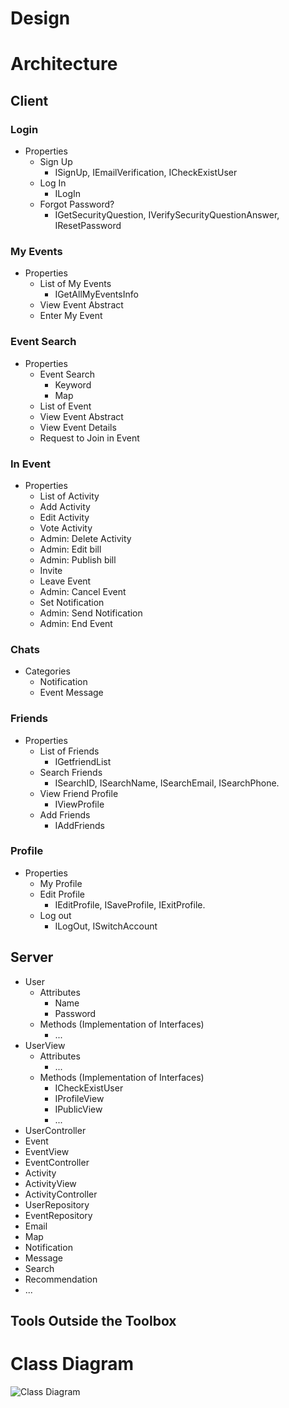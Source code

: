 # Design

# Architecture

<!-- Is this a web application, a mobile application (React Native, iOS, Android?), a desktop application, and so forth? How do the different components (client, server, and so forth) communicate? Don’t simply list tools; tell a story. -->
## Client

### Login

- Properties
    - Sign Up
        - ISignUp, IEmailVerification, ICheckExistUser
    - Log In
        - ILogIn
    - Forgot Password?
        - IGetSecurityQuestion, IVerifySecurityQuestionAnswer, IResetPassword

### My Events

- Properties
	- List of My Events
		- IGetAllMyEventsInfo
	- View Event Abstract
	- Enter My Event

### Event Search

- Properties
    - Event Search
        - Keyword
        - Map
    - List of Event
    - View Event Abstract
    - View Event Details
    - Request to Join in Event

### In Event

- Properties
    - List of Activity
    - Add Activity
    - Edit Activity
    - Vote Activity
    - Admin: Delete Activity
    - Admin: Edit bill
    - Admin: Publish bill
    - Invite 
    - Leave Event
    - Admin: Cancel Event
    - Set Notification
    - Admin: Send Notification
    - Admin: End Event

### Chats

- Categories
	- Notification
	- Event Message

### Friends

- Properties
	- List of Friends
		- IGetfriendList
	- Search Friends
		- ISearchID, ISearchName, ISearchEmail, ISearchPhone.
	- View Friend Profile
		- IViewProfile
	- Add Friends
		- IAddFriends

### Profile

- Properties
	- My Profile
	- Edit Profile
		- IEditProfile, ISaveProfile, IExitProfile.
	- Log out
		- ILogOut, ISwitchAccount

## Server

- User
	- Attributes
		- Name
		- Password
	- Methods (Implementation of Interfaces)
		- ...
- UserView
	- Attributes
		- ...
	- Methods (Implementation of Interfaces)
		- ICheckExistUser
		- IProfileView
		- IPublicView
		- ...
- UserController
- Event
- EventView
- EventController
- Activity
- ActivityView
- ActivityController
- UserRepository
- EventRepository
- Email
- Map
- Notification
- Message
- Search
- Recommendation
- ...


## Tools Outside the Toolbox

<!-- For each tool: What is it? Why did you choose it? Where do you get it? How do you learn it? Follow the model of how we presented the tools in the Toolbox. Cute original drawings encouraged. -->

# Class Diagram

![Class Diagram](<!-- TODO -->)
